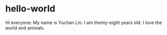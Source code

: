 # hello-world

Hi everyone:
  My name is Yuchan Lin. I am thenty-eight years old. 
  I love the world and animals.
